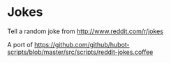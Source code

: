 # Jokes

Tell a random joke from http://www.reddit.com/r/jokes

A port of https://github.com/github/hubot-scripts/blob/master/src/scripts/reddit-jokes.coffee
